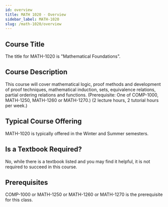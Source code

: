 ```yaml
---
id: overview
title: MATH 1020 - Overview
sidebar_label: MATH-1020
slug: /math-1020/overview
---
```


## Course Title

The title for MATH-1020 is "Mathematical Foundations".

## Course Description

This course will cover mathematical logic, proof methods and development of proof techniques, mathematical induction, sets, equivalence relations, partial ordering relations and functions. (Prerequisite: One of COMP-1000, MATH-1250, MATH-1260 or MATH-1270.) (2 lecture hours, 2 tutorial hours per week.)

## Typical Course Offering

MATH-1020 is typically offered in the Winter and Summer semesters.

## Is a Textbook Required?

No, while there is a textbook listed and you may find it helpful, it is not required to succeed in this course.

## Prerequisites

COMP-1000 or MATH-1250 or MATH-1260 or MATH-1270 is the prerequisite for this class.
